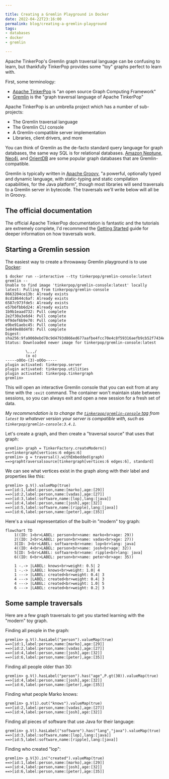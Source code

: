 ```yaml
---

title: Creating a Gremlin Playground in Docker
date: 2022-04-22T23:16:00
permalink: blog/creating-a-gremlin-playground
tags:
- databases
- docker
- gremlin

---
```


Apache TinkerPop's Gremlin graph traversal language can be confusing to learn, but thankfully TinkerPop provides some "toy" graphs perfect to learn with.

First, some terminology:

- [Apache TinkerPop](https://tinkerpop.apache.org/) is "an open source Graph Computing Framework"
- [Gremlin](https://tinkerpop.apache.org/gremlin.html) is the "graph traversal language of Apache TinkerPop"

Apache TinkerPop is an umbrella project which has a number of sub-projects:

- The Gremlin traversal language
- The Gremlin CLI console
- A Gremlin-compatible server implementation
- Libraries, client drivers, and more

You can think of Gremlin as the de-facto standard query language for graph databases, the same way SQL is for relational databases. [Amazon Neptune](https://aws.amazon.com/neptune/), [Neo4j](https://neo4j.com/), and [OrientDB](https://orientdb.org/) are some popular graph databases that are Gremlin-compatible.

Gremlin is typically written in [Apache Groovy](https://groovy-lang.org/), "a powerful, optionally typed and dynamic language, with static-typing and static compilation capabilities, for the Java platform", though most libraries will send traversals to a Gremlin server in bytecode. The traversals we'll write below will all be in Groovy.

## The official documentation

The official Apache TinkerPop documentation is fantastic and the tutorials are extremely complete, I'd recommend the [Getting Started](https://tinkerpop.apache.org/docs/3.6.0/tutorials/getting-started/) guide for deeper information on how traversals work.

## Starting a Gremlin session

The easiest way to create a throwaway Gremlin playground is to use [Docker](https://www.docker.com/):

```shell
$ docker run --interactive --tty tinkerpop/gremlin-console:latest gremlin --
Unable to find image 'tinkerpop/gremlin-console:latest' locally
latest: Pulling from tinkerpop/gremlin-console
8663204ce13b: Already exists
8cd18644c6af: Already exists
6587c973fde5: Already exists
e57b6fbb6d24: Already exists
1b9b1eaad732: Pull complete
2e2f30a3e6d4: Pull complete
9f9def6b9e70: Pull complete
e9be91aebc45: Pull complete
5e049e88d4f8: Pull complete
Digest: sha256:9fa9060ebd78c9d4793d866ed677aafbe4fcc70e4c8f59316aefb9cb52f7434e
Status: Downloaded newer image for tinkerpop/gremlin-console:latest

         \,,,/
         (o o)
-----oOOo-(3)-oOOo-----
plugin activated: tinkerpop.server
plugin activated: tinkerpop.utilities
plugin activated: tinkerpop.tinkergraph
gremlin>
```

This will open an interactive Gremlin console that you can exit from at any time with the `:exit` command.  The container won't maintain state between sessions, so you can always exit and open a new session for a fresh set of data.

_My recommendation is to change the [`tinkerpop/gremlin-console` tag](https://hub.docker.com/r/tinkerpop/gremlin-console/tags) from `latest` to whatever version your server is compatible with, such as `tinkerpop/gremlin-console:3.4.1`._

Let's create a graph, and then create a "traversal source" that uses that graph:

```shell
gremlin> graph = TinkerFactory.createModern()
==>tinkergraph[vertices:6 edges:6]
gremlin> g = traversal().withEmbedded(graph)
==>graphtraversalsource[tinkergraph[vertices:6 edges:6], standard]
```

We can see what vertices exist in the graph along with their label and properties like this:

```shell
gremlin> g.V().valueMap(true)
==>[id:1,label:person,name:[marko],age:[29]]
==>[id:2,label:person,name:[vadas],age:[27]]
==>[id:3,label:software,name:[lop],lang:[java]]
==>[id:4,label:person,name:[josh],age:[32]]
==>[id:5,label:software,name:[ripple],lang:[java]]
==>[id:6,label:person,name:[peter],age:[35]]
```

Here's a visual representation of the built-in "modern" toy graph:

```mermaid
flowchart TD
    1((ID: 1<br>LABEL: person<br>name: marko<br>age: 29))
    2((ID: 2<br>LABEL: person<br>name: vadas<br>age: 27))
    3[ID: 3<br>LABEL: software<br>name: lop<br>lang: java]
    4((ID: 4<br>LABEL: person<br>name: josh<br>age: 32))
    5[ID: 5<br>LABEL: software<br>name: ripple<br>lang: java]
    6((ID: 6<br>LABEL: person<br>name: peter<br>age: 35))

    1 -.-> |LABEL: knows<br>weight: 0.5| 2
    1 -.-> |LABEL: knows<br>weight: 1.0| 4
    1 ---> |LABEL: created<br>weight: 0.4| 3
    4 ---> |LABEL: created<br>weight: 0.4| 3
    4 ---> |LABEL: created<br>weight: 1.0| 5
    6 ---> |LABEL: created<br>weight: 0.2| 3
```

## Some sample traversals

Here are a few graph traversals to get you started learning with the "modern" toy graph.

Finding all people in the graph:

```shell
gremlin> g.V().hasLabel("person").valueMap(true)
==>[id:1,label:person,name:[marko],age:[29]]
==>[id:2,label:person,name:[vadas],age:[27]]
==>[id:4,label:person,name:[josh],age:[32]]
==>[id:6,label:person,name:[peter],age:[35]]
```

Finding all people older than 30:

```shell
gremlin> g.V().hasLabel("person").has("age",P.gt(30)).valueMap(true)
==>[id:4,label:person,name:[josh],age:[32]]
==>[id:6,label:person,name:[peter],age:[35]]
```

Finding what people Marko knows:

```shell
gremlin> g.V(1).out("knows").valueMap(true)
==>[id:2,label:person,name:[vadas],age:[27]]
==>[id:4,label:person,name:[josh],age:[32]]
```

Finding all pieces of software that use Java for their language:

```shell
gremlin> g.V().hasLabel("software").has("lang","java").valueMap(true)
==>[id:3,label:software,name:[lop],lang:[java]]
==>[id:5,label:software,name:[ripple],lang:[java]]
```

Finding who created "lop":

```shell
gremlin> g.V(3).in("created").valueMap(true)
==>[id:1,label:person,name:[marko],age:[29]]
==>[id:4,label:person,name:[josh],age:[32]]
==>[id:6,label:person,name:[peter],age:[35]]
```
